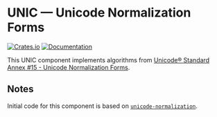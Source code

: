 # UNIC — Unicode Normalization Forms

[![Crates.io](https://img.shields.io/crates/v/unic-normal.svg)](https://crates.io/crates/unic-normal)
[![Documentation](https://docs.rs/unic-normal/badge.svg)](https://docs.rs/unic-normal/)

This UNIC component implements algorithms from [Unicode® Standard Annex #15 -
Unicode Normalization Forms](http://unicode.org/reports/tr15/).

## Notes

Initial code for this component is based on
[`unicode-normalization`](https://github.com/unicode-rs/unicode-normalization).
